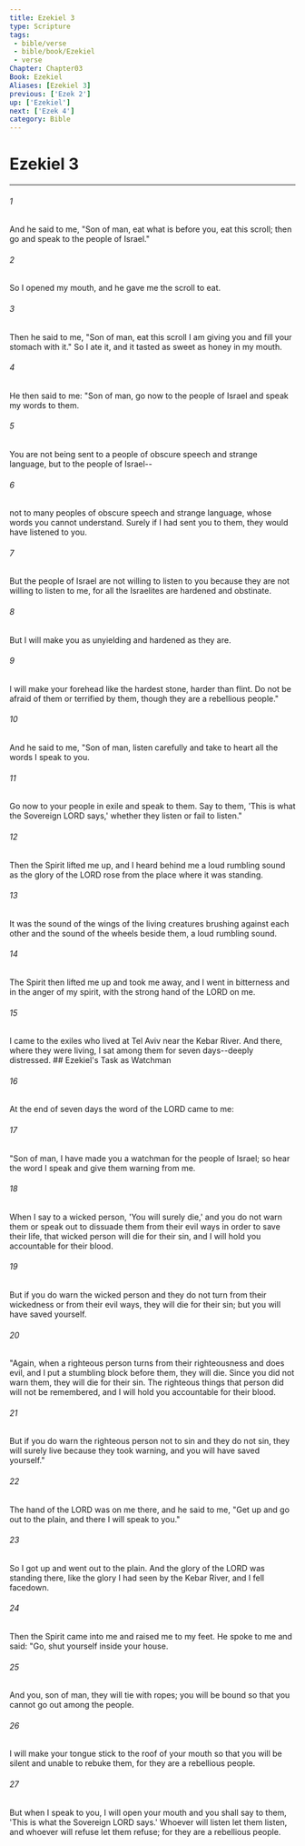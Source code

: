 ```yaml
---
title: Ezekiel 3
type: Scripture
tags:
 - bible/verse
 - bible/book/Ezekiel
 - verse
Chapter: Chapter03
Book: Ezekiel
Aliases: [Ezekiel 3]
previous: ['Ezek 2']
up: ['Ezekiel']
next: ['Ezek 4']
category: Bible
---
```

# Ezekiel 3

***


###### 1 
And he said to me, "Son of man, eat what is before you, eat this scroll; then go and speak to the people of Israel." 

###### 2 
So I opened my mouth, and he gave me the scroll to eat. 

###### 3 
Then he said to me, "Son of man, eat this scroll I am giving you and fill your stomach with it." So I ate it, and it tasted as sweet as honey in my mouth. 

###### 4 
He then said to me: "Son of man, go now to the people of Israel and speak my words to them. 

###### 5 
You are not being sent to a people of obscure speech and strange language, but to the people of Israel-- 

###### 6 
not to many peoples of obscure speech and strange language, whose words you cannot understand. Surely if I had sent you to them, they would have listened to you. 

###### 7 
But the people of Israel are not willing to listen to you because they are not willing to listen to me, for all the Israelites are hardened and obstinate. 

###### 8 
But I will make you as unyielding and hardened as they are. 

###### 9 
I will make your forehead like the hardest stone, harder than flint. Do not be afraid of them or terrified by them, though they are a rebellious people." 

###### 10 
And he said to me, "Son of man, listen carefully and take to heart all the words I speak to you. 

###### 11 
Go now to your people in exile and speak to them. Say to them, 'This is what the Sovereign LORD says,' whether they listen or fail to listen." 

###### 12 
Then the Spirit lifted me up, and I heard behind me a loud rumbling sound as the glory of the LORD rose from the place where it was standing. 

###### 13 
It was the sound of the wings of the living creatures brushing against each other and the sound of the wheels beside them, a loud rumbling sound. 

###### 14 
The Spirit then lifted me up and took me away, and I went in bitterness and in the anger of my spirit, with the strong hand of the LORD on me. 

###### 15 
I came to the exiles who lived at Tel Aviv near the Kebar River. And there, where they were living, I sat among them for seven days--deeply distressed. ## Ezekiel's Task as Watchman 

###### 16 
At the end of seven days the word of the LORD came to me: 

###### 17 
"Son of man, I have made you a watchman for the people of Israel; so hear the word I speak and give them warning from me. 

###### 18 
When I say to a wicked person, 'You will surely die,' and you do not warn them or speak out to dissuade them from their evil ways in order to save their life, that wicked person will die for their sin, and I will hold you accountable for their blood. 

###### 19 
But if you do warn the wicked person and they do not turn from their wickedness or from their evil ways, they will die for their sin; but you will have saved yourself. 

###### 20 
"Again, when a righteous person turns from their righteousness and does evil, and I put a stumbling block before them, they will die. Since you did not warn them, they will die for their sin. The righteous things that person did will not be remembered, and I will hold you accountable for their blood. 

###### 21 
But if you do warn the righteous person not to sin and they do not sin, they will surely live because they took warning, and you will have saved yourself." 

###### 22 
The hand of the LORD was on me there, and he said to me, "Get up and go out to the plain, and there I will speak to you." 

###### 23 
So I got up and went out to the plain. And the glory of the LORD was standing there, like the glory I had seen by the Kebar River, and I fell facedown. 

###### 24 
Then the Spirit came into me and raised me to my feet. He spoke to me and said: "Go, shut yourself inside your house. 

###### 25 
And you, son of man, they will tie with ropes; you will be bound so that you cannot go out among the people. 

###### 26 
I will make your tongue stick to the roof of your mouth so that you will be silent and unable to rebuke them, for they are a rebellious people. 

###### 27 
But when I speak to you, I will open your mouth and you shall say to them, 'This is what the Sovereign LORD says.' Whoever will listen let them listen, and whoever will refuse let them refuse; for they are a rebellious people. 
